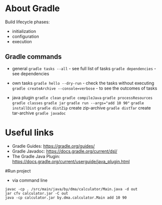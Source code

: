 # About Gradle

Build lifecycle phases: 
- initialization
- configuration
- execution

## Gradle commands
* general
`gradle tasks --all` - see full list of tasks
`gradle dependencies` - see dependencies
  
* own tasks
`gradle hello --dry-run` - check the tasks without executing
`gradle createArchive --console=verbose` - to see the outcomes of tasks

* java plugin
`gradle clean`
`gradle compileJava`
`gradle processResources`
`gradle classes`
`gradle jar`
`gradle run --args="add 10 90"`
`gradle installDist`
`gradle distZip` create zip-archive
`gradle distTar` create tar-archive
`gradle javadoc`

# Useful links
* Gradle Guides: https://gradle.org/guides/
* Gradle Javadoc: https://docs.gradle.org/current/dsl/
* The Gradle Java Plugin: https://docs.gradle.org/current/userguide/java_plugin.html

#Run project
* via command line
```
javac -cp . /src/main/java/by/dma/calculator/Main.java -d out
jar cfv calculator.jar -C out
java -cp calculator.jar by.dma.calculator.Main add 10 90
```
